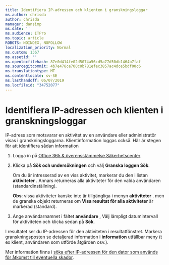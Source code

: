 ```yaml
---
title: Identifiera IP-adressen och klienten i granskningsloggar
ms.author: chrisda
author: chrisda
manager: dansimp
ms.date: ''
ms.audience: ITPro
ms.topic: article
ROBOTS: NOINDEX, NOFOLLOW
localization_priority: Normal
ms.custom: 1367
ms.assetid: ''
ms.openlocfilehash: 87e0d414fe02d5074a56cd5a77d50db1464b7faf
ms.sourcegitcommit: 4b7e478ce700c0b781efec3857ac4dce5bdf00c6
ms.translationtype: MT
ms.contentlocale: sv-SE
ms.lasthandoff: 06/07/2019
ms.locfileid: "34752077"
---
```

# <a name="identify-ip-address-and-client-in-audit-logs"></a>Identifiera IP-adressen och klienten i granskningsloggar

IP-adress som motsvarar en aktivitet av en användare eller administratör visas i granskningsloggarna. Klientinformation loggas också. Här är stegen för att identifiera sådan information

1. Logga in på [Office 365 & överensstämmelse Säkerhetscenter](https://protection.office.com/)

2. Klicka på **Sök och undersökningen** och välj **Granska loggen Sök**.

   Om du är intresserad av en viss aktivitet, markerar du den i listan **aktiviteter** . Annars returneras alla aktiviteter för den valda användaren (standardinställning).

   **Obs**: vissa aktiviteter kanske inte är tillgängliga i menyn **aktiviteter** . men de granska objekt returneras om **Visa resultat för alla aktiviteter** är markerad (standard).

3. Ange användarnamnet i fältet **användare** , Välj lämpligt datumintervall för aktiviteten och klicka sedan på **Sök**.

I resultatet ser du IP-adressen för den aktiviteten i resultatfönstret. Markera granskningsposten se detaljerad information i **information** utfällbar meny (t ex klient, användaren som utförde åtgärden osv.).

Mer information finns i [söka efter IP-adressen för den dator som används för åtkomst till eventuella skador](https://docs.microsoft.com/office365/securitycompliance/auditing-troubleshooting-scenarios#finding-the-ip-address-of-the-computer-used-to-access-a-compromised-account).
